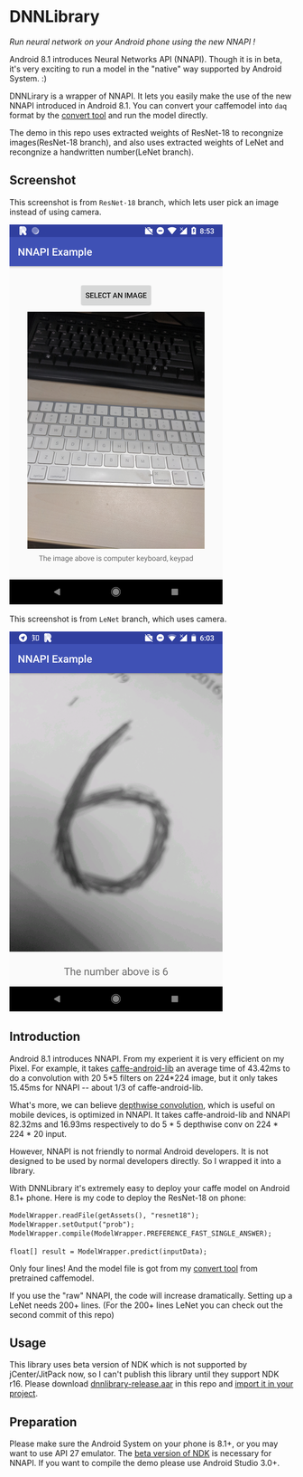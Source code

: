 # DNNLibrary

*Run neural network on your Android phone using the new NNAPI !*

Android 8.1 introduces Neural Networks API (NNAPI). Though it is in beta, it's very exciting to run a model in the "native" way supported by Android System. :)

DNNLirary is a wrapper of NNAPI. It lets you easily make the use of the new NNAPI introduced in Android 8.1. You can convert your caffemodel into `daq` format by the [convert tool](https://github.com/daquexian/DNN_convert_tool) and run the model directly. 

The demo in this repo uses extracted weights of ResNet-18 to recongnize images(ResNet-18 branch), and also uses extracted weights of LeNet and recongnize a handwritten number(LeNet branch).

## Screenshot

This screenshot is from `ResNet-18` branch, which lets user pick an image instead of using camera.

![Screenshot image resnet](screenshot_image_resnet.png)

This screenshot is from `LeNet` branch, which uses camera.

![Screenshot camera mnist](screenshot_camera_mnist.png)

## Introduction

Android 8.1 introduces NNAPI. From my experient it is very efficient on my Pixel. For example, it takes [caffe-android-lib](https://github.com/sh1r0/caffe-android-lib) an average time of 43.42ms to do a convolution with 20 5\*5 filters on 224\*224 image, but it only takes 15.45ms for NNAPI -- about 1/3 of caffe-android-lib.

What's more, we can believe [depthwise convolution](https://arxiv.org/abs/1704.04861), which is useful on mobile devices, is optimized in NNAPI. It takes caffe-android-lib and NNAPI 82.32ms and 16.93ms respectively to do 5 * 5 depthwise conv on 224 \* 224 \* 20 input.

However, NNAPI is not friendly to normal Android developers. It is not designed to be used by normal developers directly. So I wrapped it into a library.

With DNNLibrary it's extremely easy to deploy your caffe model on Android 8.1+ phone. Here is my code to deploy the ResNet-18 on phone:

```
ModelWrapper.readFile(getAssets(), "resnet18");
ModelWrapper.setOutput("prob");
ModelWrapper.compile(ModelWrapper.PREFERENCE_FAST_SINGLE_ANSWER);

float[] result = ModelWrapper.predict(inputData);
```

Only four lines! And the model file is got from my [convert tool](https://github.com/daquexian/DNN_convert_tool) from pretrained caffemodel.

If you use the "raw" NNAPI, the code will increase dramatically. Setting up a LeNet needs 200+ lines. (For the 200+ lines LeNet you can check out the second commit of this repo)

## Usage

This library uses beta version of NDK which is not supported by jCenter/JitPack now, so I can't publish this library until they support NDK r16. Please download [dnnlibrary-release.aar](https://github.com/daquexian/DNNLibrary/raw/ResNet-18/dnnlibrary-release.aar) in this repo and [import it in your project](https://developer.android.com/studio/projects/android-library.html#AddDependency).

## Preparation

Please make sure the Android System on your phone is 8.1+, or you may want to use API 27 emulator. The [beta version of NDK](https://developer.android.com/ndk/downloads/index.html#beta-downloads) is necessary for NNAPI. If you want to compile the demo please use Android Studio 3.0+.
